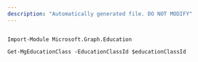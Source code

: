 ```yaml
---
description: "Automatically generated file. DO NOT MODIFY"
---
```


```powershellv2

Import-Module Microsoft.Graph.Education

Get-MgEducationClass -EducationClassId $educationClassId

```